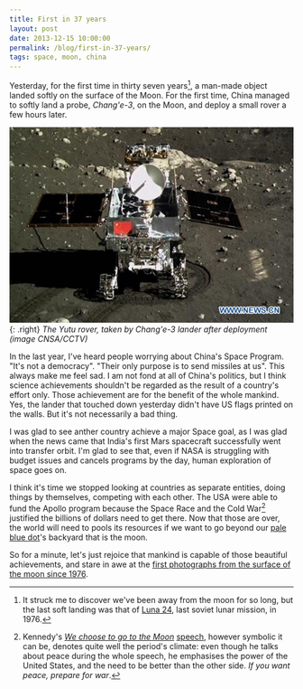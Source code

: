 ```yaml
---
title: First in 37 years
layout: post
date: 2013-12-15 10:00:00
permalink: /blog/first-in-37-years/
tags: space, moon, china
---
```


Yesterday, for the first time in thirty seven years[^1], a man-made object landed softly on the surface of the Moon. For the first time, China managed to softly land a probe, _Chang'e-3_, on the Moon, and deploy a small rover a few hours later.

![Yutu Rover](/static/media/2013/12/asteroid1387136241.jpg){: .right} _The Yutu rover, taken by Chang'e-3 lander after deployment (image CNSA/CCTV)_

<!--more-->

In the last year, I've heard people worrying about China's Space Program. "It's not a democracy". "Their only purpose is to send missiles at us". This always make me feel sad. I am not fond at all of China's politics, but I think science achievements shouldn't be regarded as the result of a country's effort only. Those achievement are for the benefit of the whole mankind. Yes, the lander that touched down yesterday didn't have US flags printed on the walls. But it's not necessarily a bad thing.

I was glad to see anther country achieve a major Space goal, as I was glad when the news came that India's first Mars spacecraft successfully went into transfer orbit. I'm glad to see that, even if NASA is struggling with budget issues and cancels programs by the day, human exploration of space goes on.

I think it's time we stopped looking at countries as separate entities, doing things by themselves, competing with each other. The USA were able to fund the Apollo program because the Space Race and the Cold War[^2] justified the billions of dollars need to get there. Now that those are over, the world will need to pools its resources if we want to go beyond our [pale blue dot](http://en.wikipedia.org/wiki/Pale_Blue_Dot)'s backyard that is the moon.

So for a minute, let's just rejoice that mankind is capable of those beautiful achievements, and stare in awe at the [first photographs from the surface of the moon since 1976](http://www.space.com/23786-china-moon-rover-mission-photos-change3-lander.html).


[^1]: It struck me to discover we've been away from the moon for so long, but the last soft landing was that of [Luna&nbsp;24](http://en.wikipedia.org/wiki/Luna_24), last soviet lunar mission, in 1976.

[^2]: Kennedy's _[We choose to go to the Moon](http://www.youtube.com/watch?v=ouRbkBAOGEw)_ [speech](http://er.jsc.nasa.gov/seh/ricetalk.htm), however symbolic it can be, denotes quite well the period's climate: even though he talks about peace during the whole speech, he emphasises the power of the United States, and the need to be better than the other side. _If you want peace, prepare for war_.